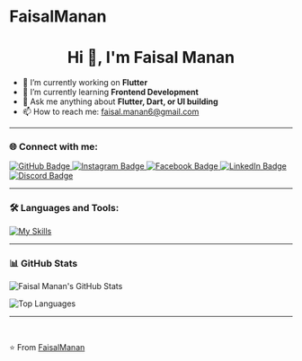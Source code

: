 # FaisalManan

<h1 align="center">Hi 👋, I'm Faisal Manan</h1>

- 💙 I’m currently working on **Flutter**
- 🌱 I’m currently learning **Frontend Development**
- 💬 Ask me anything about **Flutter, Dart, or UI building**
- 📫 How to reach me: [faisal.manan6@gmail.com](mailto:faisal.manan6@gmail.com)

---

### 🌐 Connect with me:


<div id="badges">
  <a href="https://github.com/FaisalManan">
    <img src="https://img.shields.io/badge/GitHub-white?style=for-the-badge&logo=github&logoColor=black" alt="GitHub Badge"/>
  </a>
  <a href="https://www.instagram.com/faisalmanan.o/">
    <img src="https://img.shields.io/badge/Instagram-purple?style=for-the-badge&logo=instagram&logoColor=white" alt="Instagram Badge"/>
  </a>
  <a href="https://www.facebook.com/profile.php?id=100012424241575">
    <img src="https://img.shields.io/badge/Facebook-blue?style=for-the-badge&logo=facebook&logoColor=white" alt="Facebook Badge"/>
  </a>
  <a href="https://www.linkedin.com/in/faisal-manan-94775a29b/">
    <img src="https://img.shields.io/badge/LinkedIn-0A66C2?style=for-the-badge&logo=linkedin&logoColor=white" alt="LinkedIn Badge"/>
  </a>
  <a href="https://discord.com/users/1174741745184014370">
    <img src="https://img.shields.io/badge/Discord-faisalmanan.-5865F2?style=for-the-badge&logo=discord&logoColor=white" alt="Discord Badge"/>
  </a>
</div>

> 

---

### 🛠 Languages and Tools:

[![My Skills](https://skillicons.dev/icons?i=flutter,dart,firebase,github,git,postman,figma)](https://skillicons.dev)

---

### 📊 GitHub Stats

![Faisal Manan's GitHub Stats](https://github-readme-stats.vercel.app/api?username=FaisalManan&show_icons=true&theme=dark)

![Top Languages](https://github-readme-stats.vercel.app/api/top-langs/?username=FaisalManan&layout=compact&theme=dark)

---

<br>

⭐️ From [FaisalManan](https://github.com/FaisalManan)



